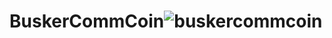 # BuskerCommCoin![buskercommcoin](https://user-images.githubusercontent.com/121312707/229457383-0533aa21-9727-4ecf-a147-3dbfa691debf.png)
